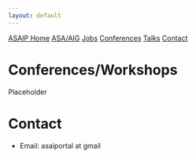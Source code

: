 ```yaml
---
layout: default
---
```


<a href="./index.html" class="btn">ASAIP Home</a>
<a href="../index.html" class="btn">ASA/AIG</a>
<a href="./jobs.html" class="btn">Jobs</a>
<a href="./conf.html" class="btn">Conferences</a>
<a href="./talks.html" class="btn">Talks</a>
<a href="./index.html#contact" class="btn">Contact</a>

# Conferences/Workshops

Placeholder

# Contact

- Email: asaiportal at gmail
